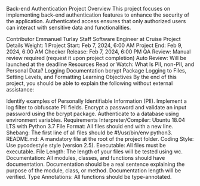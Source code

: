 Back-end Authentication Project
Overview
This project focuses on implementing back-end authentication features to enhance the security of the application. Authenticated access ensures that only authorized users can interact with sensitive data and functionalities.

Contributor
Emmanuel Turlay
Staff Software Engineer at Cruise
Project Details
Weight: 1
Project Start: Feb 7, 2024, 6:00 AM
Project End: Feb 9, 2024, 6:00 AM
Checker Release: Feb 7, 2024, 6:00 PM
QA Review: Manual review required (request it upon project completion)
Auto Review: Will be launched at the deadline
Resources
Read or Watch:
What Is PII, non-PII, and Personal Data?
Logging Documentation
bcrypt Package
Logging to Files, Setting Levels, and Formatting
Learning Objectives
By the end of this project, you should be able to explain the following without external assistance:

Identify examples of Personally Identifiable Information (PII).
Implement a log filter to obfuscate PII fields.
Encrypt a password and validate an input password using the bcrypt package.
Authenticate to a database using environment variables.
Requirements
Interpreter/Compiler: Ubuntu 18.04 LTS with Python 3.7
File Format: All files should end with a new line.
Shebang: The first line of all files should be #!/usr/bin/env python3.
README.md: A mandatory file at the root of the project folder.
Coding Style: Use pycodestyle style (version 2.5).
Executable: All files must be executable.
File Length: The length of your files will be tested using wc.
Documentation:
All modules, classes, and functions should have documentation.
Documentation should be a real sentence explaining the purpose of the module, class, or method.
Documentation length will be verified.
Type Annotations: All functions should be type-annotated.
